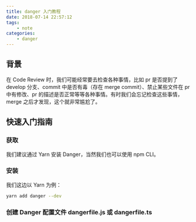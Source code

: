 ```yaml
---
title: danger 入门教程
date: 2018-07-14 22:57:12
tags:
    - note
categories:
    - danger
---
```


## 背景

在 Code Review 时，我们可能经常要去检查各种事情，比如 pr 是否提到了 develop 分支、commit 中是否有毒（存在 merge commit）、禁止某些文件在 pr 中有修改、pr 的描述是否正常等等各种事情。有时我们会忘记检查这些事情，merge 之后才发现，这个就非常尴尬了。

## 快速入门指南

### 获取
我们建议通过 Yarn 安装 Danger，当然我们也可以使用 npm CLI。

### 安装
我们这边以 Yarn 为例：
``` bash
yarn add danger --dev
```

### 创建 Danger 配置文件 dangerfile.js 或 dangerfile.ts
